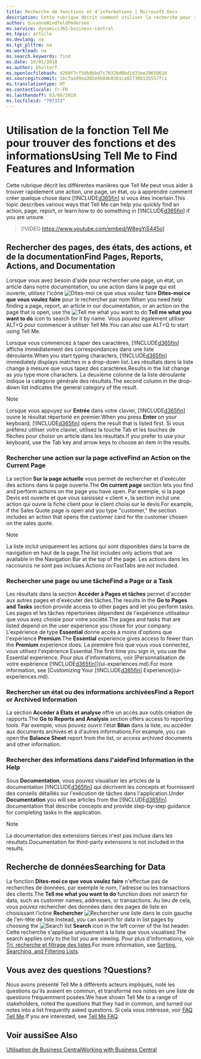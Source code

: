 ```yaml
---
title: Recherche de fonctions et d'informations | Microsoft Docs
description: Cette rubrique décrit comment utiliser la recherche pour rechercher des actions, des pages, des états, de la documentation, et des données.
author: SusanneWindfeldPedersen
ms.service: dynamics365-business-central
ms.topic: article
ms.devlang: na
ms.tgt_pltfrm: na
ms.workload: na
ms.search.keywords: find
ms.date: 10/01/2018
ms.author: bholtorf
ms.openlocfilehash: d260f7cf5db0bbd7c70320d0bd1d33ee29650616
ms.sourcegitcommit: 1bcfaa99ea302e6b84b8361ca02730b135557fc1
ms.translationtype: HT
ms.contentlocale: fr-FR
ms.lasthandoff: 03/08/2019
ms.locfileid: "797372"
---
```

# <a name="using-tell-me-to-find-features-and-information"></a><span data-ttu-id="c6b93-103">Utilisation de la fonction Tell Me pour trouver des fonctions et des informations</span><span class="sxs-lookup"><span data-stu-id="c6b93-103">Using Tell Me to Find Features and Information</span></span>  
<span data-ttu-id="c6b93-104">Cette rubrique décrit les différentes manières que Tell Me peut vous aider à trouver rapidement une action, une page, un état, ou à apprendre comment créer quelque chose dans [!INCLUDE[d365fin](includes/d365fin_md.md)] si vous êtes incertain.</span><span class="sxs-lookup"><span data-stu-id="c6b93-104">This topic describes various ways that Tell Me can help you quickly find an action, page, report, or learn how to do something in [!INCLUDE[d365fin](includes/d365fin_md.md)] if you are unsure.</span></span>  

> [!VIDEO https://www.youtube.com/embed/W8egYiS445o]

## <a name="find-pages-reports-actions-and-documentation"></a><span data-ttu-id="c6b93-105">Rechercher des pages, des états, des actions, et de la documentation</span><span class="sxs-lookup"><span data-stu-id="c6b93-105">Find Pages, Reports, Actions, and Documentation</span></span> 
<span data-ttu-id="c6b93-106">Lorsque vous avez besoin d'aide pour rechercher une page, un état, un article dans notre documentation, ou une action dans la page qui est ouverte, utilisez l'icône ![Dites-moi ce que vous voulez faire](media/ui-search/search.png "Recherche de page ou d'état") **Dites-moi ce que vous voulez faire** pour le rechercher par nom.</span><span class="sxs-lookup"><span data-stu-id="c6b93-106">When you need help finding a page, report, an article in our documentation, or an action on the page that is open, use the ![Tell me what you want to do](media/ui-search/search.png "Search for Page or Report") **Tell me what you want to do** icon to search for it by name.</span></span> <span data-ttu-id="c6b93-107">Vous pouvez également utiliser ALT+Q pour commencer à utiliser Tell Me.</span><span class="sxs-lookup"><span data-stu-id="c6b93-107">You can also use ALT+Q to start using Tell Me.</span></span>

<span data-ttu-id="c6b93-108">Lorsque vous commencez à taper des caractères, [!INCLUDE[d365fin](includes/d365fin_md.md)] affiche immédiatement des correspondances dans une liste déroulante.</span><span class="sxs-lookup"><span data-stu-id="c6b93-108">When you start typing characters, [!INCLUDE[d365fin](includes/d365fin_md.md)] immediately displays matches in a drop-down list.</span></span> <span data-ttu-id="c6b93-109">Les résultats dans la liste change à mesure que vous tapez des caractères.</span><span class="sxs-lookup"><span data-stu-id="c6b93-109">Results in the list change as you type more characters.</span></span> <span data-ttu-id="c6b93-110">La deuxième colonne de la liste déroulante indique la catégorie générale des résultats.</span><span class="sxs-lookup"><span data-stu-id="c6b93-110">The second column in the drop-down list indicates the general category of the result.</span></span>   

> [!NOTE]  
>   <span data-ttu-id="c6b93-111">Lorsque vous appuyez sur **Entrée** dans votre clavier, [!INCLUDE[d365fin](includes/d365fin_md.md)] ouvre le résultat répertorié en premier.</span><span class="sxs-lookup"><span data-stu-id="c6b93-111">When you press **Enter** on your keyboard, [!INCLUDE[d365fin](includes/d365fin_md.md)] opens the result that is listed first.</span></span> <span data-ttu-id="c6b93-112">Si vous préférez utiliser votre clavier, utilisez la touche Tab et les touches de flèches pour choisir un article dans les résultats.</span><span class="sxs-lookup"><span data-stu-id="c6b93-112">If you prefer to use your keyboard, use the Tab key and arrow keys to choose an item in the results.</span></span>

### <a name="find-an-action-on-the-current-page"></a><span data-ttu-id="c6b93-113">Rechercher une action sur la page active</span><span class="sxs-lookup"><span data-stu-id="c6b93-113">Find an Action on the Current Page</span></span>
<span data-ttu-id="c6b93-114">La section **Sur la page actuelle** vous permet de rechercher et d'exécuter des actions dans la page ouverte.</span><span class="sxs-lookup"><span data-stu-id="c6b93-114">The **On current page** section lets you find and perform actions on the page you have open.</span></span> <span data-ttu-id="c6b93-115">Par exemple, si la page Devis est ouverte et que vous saisissez « client », la section inclut une action qui ouvre la fiche client pour le client choisi sur le devis.</span><span class="sxs-lookup"><span data-stu-id="c6b93-115">For example, if the Sales Quote page is open and you type "customer," the section includes an action that opens the customer card for the customer chosen on the sales quote.</span></span> 

> [!NOTE]  
>   <span data-ttu-id="c6b93-116">La liste inclut uniquement les actions qui sont disponibles dans la barre de navigation en haut de la page.</span><span class="sxs-lookup"><span data-stu-id="c6b93-116">The list includes only actions that are available in the Navigation Bar at the top of the page.</span></span> <span data-ttu-id="c6b93-117">Les actions dans les raccourcis ne sont pas incluses.</span><span class="sxs-lookup"><span data-stu-id="c6b93-117">Actions on FastTabs are not included.</span></span>  

### <a name="find-a-page-or-a-task"></a><span data-ttu-id="c6b93-118">Rechercher une page ou une tâche</span><span class="sxs-lookup"><span data-stu-id="c6b93-118">Find a Page or a Task</span></span>
<span data-ttu-id="c6b93-119">Les résultats dans la section **Accéder à Pages et tâches** permet d'accéder aux autres pages et d'exécuter des tâches.</span><span class="sxs-lookup"><span data-stu-id="c6b93-119">The results in the **Go to Pages and Tasks** section provide access to other pages and let you perform tasks.</span></span> <span data-ttu-id="c6b93-120">Les pages et les tâches répertoriées dépendent de l'expérience utilisateur que vous avez choisie pour votre société.</span><span class="sxs-lookup"><span data-stu-id="c6b93-120">The pages and tasks that are listed depend on the user experience you chose for your company.</span></span> <span data-ttu-id="c6b93-121">L'expérience de type **Essential** donne accès à moins d'options que l'expérience **Premium**.</span><span class="sxs-lookup"><span data-stu-id="c6b93-121">The **Essential** experience gives access to fewer than the **Premium** experience does.</span></span> <span data-ttu-id="c6b93-122">La première fois que vous vous connectez, vous utilisez l'expérience Essential.</span><span class="sxs-lookup"><span data-stu-id="c6b93-122">The first time you sign in, you use the Essential experience.</span></span> <span data-ttu-id="c6b93-123">Pour plus d'informations, voir [Personnalisation de votre expérience [!INCLUDE[d365fin](includes/d365fin_md.md)]](ui-experiences.md).</span><span class="sxs-lookup"><span data-stu-id="c6b93-123">For more information, see [Customizing Your [!INCLUDE[d365fin](includes/d365fin_md.md)] Experience](ui-experiences.md).</span></span>

### <a name="find-a-report-or-archived-information"></a><span data-ttu-id="c6b93-124">Rechercher un état ou des informations archivées</span><span class="sxs-lookup"><span data-stu-id="c6b93-124">Find a Report or Archived Information</span></span>
<span data-ttu-id="c6b93-125">La section **Accéder à États et analyse** offre un accès aux outils création de rapports.</span><span class="sxs-lookup"><span data-stu-id="c6b93-125">The **Go to Reports and Analysis** section offers access to reporting tools.</span></span> <span data-ttu-id="c6b93-126">Par exemple, vous pouvez ouvrir l'état **Bilan** dans la liste, ou accéder aux documents archivés et à d'autres informations.</span><span class="sxs-lookup"><span data-stu-id="c6b93-126">For example, you can open the **Balance Sheet** report from the list, or access archived documents and other information.</span></span>  

### <a name="find-information-in-the-help"></a><span data-ttu-id="c6b93-127">Rechercher des informations dans l'aide</span><span class="sxs-lookup"><span data-stu-id="c6b93-127">Find Information in the Help</span></span>
<span data-ttu-id="c6b93-128">Sous **Documentation**, vous pouvez visualiser les articles de la documentation [!INCLUDE[d365fin](includes/d365fin_md.md)] qui décrivent les concepts et fournissent des conseils détaillés sur l'exécution de tâches dans l'application.</span><span class="sxs-lookup"><span data-stu-id="c6b93-128">Under **Documentation** you will see articles from the [!INCLUDE[d365fin](includes/d365fin_md.md)] documentation that describe concepts and provide step-by-step guidance for completing tasks in the application.</span></span>    

> [!NOTE]  
>   <span data-ttu-id="c6b93-129">La documentation des extensions tierces n'est pas incluse dans les résultats.</span><span class="sxs-lookup"><span data-stu-id="c6b93-129">Documentation for third-party extensions is not included in the results.</span></span> 

## <a name="searching-for-data"></a><span data-ttu-id="c6b93-130">Recherche de données</span><span class="sxs-lookup"><span data-stu-id="c6b93-130">Searching for Data</span></span>
<span data-ttu-id="c6b93-131">La fonction **Dites-moi ce que vous voulez faire** n'effectue pas de recherches de données, par exemple le nom, l'adresse ou les transactions des clients.</span><span class="sxs-lookup"><span data-stu-id="c6b93-131">The **Tell me what you want to do** function does not search for data, such as customer names, addresses, or transactions.</span></span> <span data-ttu-id="c6b93-132">Au lieu de cela, vous pouvez rechercher des données dans des pages de liste en choisissant l'icône **Rechercher** ![Rechercher une liste](media/ui-search/search-list.png "icône Rechercher une liste") dans le coin gauche de l'en-tête de liste.</span><span class="sxs-lookup"><span data-stu-id="c6b93-132">Instead, you can search for data in list pages by choosing the ![Search list](media/ui-search/search-list.png "Search list icon") **Search** icon in the left corner of the list header.</span></span> <span data-ttu-id="c6b93-133">Cette recherche s'applique uniquement à la liste que vous visualisez.</span><span class="sxs-lookup"><span data-stu-id="c6b93-133">The search applies only to the list you are viewing.</span></span> <span data-ttu-id="c6b93-134">Pour plus d'informations, voir [Tri, recherche et filtrage des listes](ui-enter-criteria-filters.md).</span><span class="sxs-lookup"><span data-stu-id="c6b93-134">For more information, see [Sorting, Searching, and Filtering Lists](ui-enter-criteria-filters.md).</span></span>

## <a name="questions"></a><span data-ttu-id="c6b93-135">Vous avez des questions ?</span><span class="sxs-lookup"><span data-stu-id="c6b93-135">Questions?</span></span>
<span data-ttu-id="c6b93-136">Nous avons présenté Tell Me à différents acteurs impliqués, noté les questions qu'ils avaient en commun, et transformé nos notes en une liste de questions fréquemment posées.</span><span class="sxs-lookup"><span data-stu-id="c6b93-136">We have shown Tell Me to a range of stakeholders, noted the questions that they had in common, and turned our notes into a list frequently asked questions.</span></span> <span data-ttu-id="c6b93-137">Si cela vous intéresse, voir [FAQ Tell Me](ui-search-faq.md).</span><span class="sxs-lookup"><span data-stu-id="c6b93-137">If you are interested, see [Tell Me FAQ](ui-search-faq.md).</span></span>

## <a name="see-also"></a><span data-ttu-id="c6b93-138">Voir aussi</span><span class="sxs-lookup"><span data-stu-id="c6b93-138">See Also</span></span>
[<span data-ttu-id="c6b93-139">Utilisation de Business Central</span><span class="sxs-lookup"><span data-stu-id="c6b93-139">Working with Business Central</span></span>](ui-work-product.md)